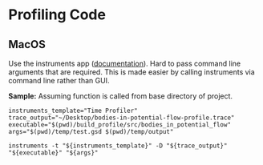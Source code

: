 # Profiling Code

## MacOS

Use the instruments app ([documentation](https://help.apple.com/instruments/mac/current/#/devb14ffaa5)). Hard to pass command line arguments that are required. This is made easier by calling instruments via command line rather than GUI.

**Sample:**
Assuming function is called from base directory of project.

```[shell]
instruments_template="Time Profiler"
trace_output="~/Desktop/bodies-in-potential-flow-profile.trace"
executable="$(pwd)/build_profile/src/bodies_in_potential_flow"
args="$(pwd)/temp/test.gsd $(pwd)/temp/output"

instruments -t "${instruments_template}" -D "${trace_output}" "${executable}" "${args}"
```
